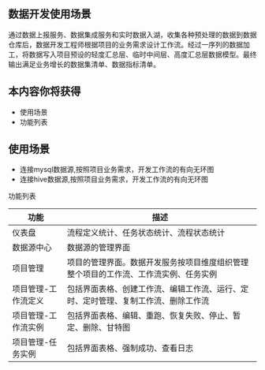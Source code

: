 ## 数据开发使用场景

通过数据上报服务、数据集成服务和实时数据入湖，收集各种预处理的数据到数据仓库后，数据开发工程师根据项目的业务需求设计工作流。经过一序列的数据加工，将数据写入项目预设的轻度汇总层、临时中间层、高度汇总层数据模型。最终输出满足业务增长的数据集清单、数据指标清单。

## 本内容你将获得

- 使用场景
- 功能列表

## 使用场景

- 连接mysql数据源,按照项目业务需求，开发工作流的有向无环图
- 连接hive数据源,按照项目业务需求，开发工作流的有向无环图

功能列表

| **功能**            | **描述**                                                     |
| ------------------- | ------------------------------------------------------------ |
| 仪表盘              | 流程定义统计、任务状态统计、流程状态统计                     |
| 数据源中心          | 数据源的管理界面                                             |
| 项目管理            | 项目的管理界面。数据开发服务按项目维度组织管理整个项目的工作流、工作流实例、任务实例 |
| 项目管理-工作流定义 | 包括界面表格、创建工作流、编辑工作流、运行、定时、定时管理、复制工作流、删除工作流 |
| 项目管理-工作流实例 | 包括界面表格、编辑、重跑、恢复失败、停止、暂定、删除、甘特图 |
| 项目管理-任务实例   | 包括界面表格、强制成功、查看日志                             |

